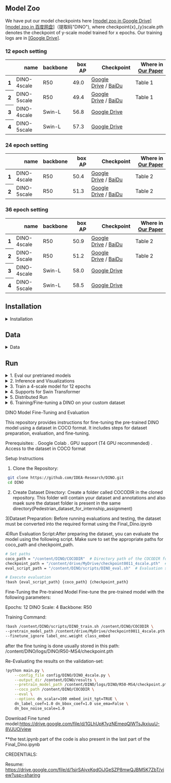 ## Model Zoo
We have put our model checkpoints here [[model zoo in Google Drive]](https://drive.google.com/drive/folders/1qD5m1NmK0kjE5hh-G17XUX751WsEG-h_?usp=sharing)[[model zoo in 百度网盘]](https://pan.baidu.com/s/1St5rvfgfPwpnPuf_Oe6DpQ)（提取码"DINO"), where checkpoint{x}_{y}scale.pth denotes the checkpoint of y-scale model trained for x epochs. Our training logs are in [[Google Drive]](https://drive.google.com/drive/folders/1LrH68UBI9taubHQzhDf3R8gjFP8IiqJO).

### 12 epoch setting
<table>
  <thead>
    <tr style="text-align: right;">
      <th></th>
      <th>name</th>
      <th>backbone</th>
      <th>box AP</th>
      <th>Checkpoint</th>
      <th>Where in <a href="https://arxiv.org/abs/2203.03605">Our Paper</a></th>
    </tr>
  </thead>
  <tbody>
    <tr>
      <th>1</th>
      <td>DINO-4scale</td>
      <td>R50</td>
      <td>49.0</td>
      <td><a href="https://drive.google.com/drive/folders/1qD5m1NmK0kjE5hh-G17XUX751WsEG-h_?usp=sharing">Google Drive</a>&nbsp/&nbsp<a href="https://pan.baidu.com/s/1St5rvfgfPwpnPuf_Oe6DpQ">BaiDu</a>&nbsp</td>
      <td>Table 1</td>
    </tr>
    <tr>
      <th>2</th>
      <td>DINO-5scale</td>
      <td>R50</td>
      <td>49.4</td>
      <td><a href="https://drive.google.com/drive/folders/1qD5m1NmK0kjE5hh-G17XUX751WsEG-h_?usp=sharing">Google Drive</a>&nbsp/&nbsp<a href="https://pan.baidu.com/s/1St5rvfgfPwpnPuf_Oe6DpQ">BaiDu</a>&nbsp;</td>
      <td>Table 1</td>
    </tr>
    <tr>
      <th>3</th>
      <td>DINO-4scale</td>
      <td>Swin-L</td>
      <td>56.8</td>
      <td><a href="https://drive.google.com/drive/folders/1qD5m1NmK0kjE5hh-G17XUX751WsEG-h_?usp=sharing">Google Drive</a>&nbsp</td>
      <td></td>
    </tr>
    <tr>
      <th>4</th>
      <td>DINO-5scale</td>
      <td>Swin-L</td>
      <td>57.3</td>
      <td><a href="https://drive.google.com/drive/folders/1qD5m1NmK0kjE5hh-G17XUX751WsEG-h_?usp=sharing">Google Drive</a>&nbsp</td>
      <td></td>
    </tr>
  </tbody>
</table>

### 24 epoch setting
<table>
  <thead>
    <tr style="text-align: right;">
      <th></th>
      <th>name</th>
      <th>backbone</th>
      <th>box AP</th>
      <th>Checkpoint</th>
      <th>Where in <a href="https://arxiv.org/abs/2203.03605">Our Paper</a></th>
    </tr>
  </thead>
  <tbody>
    <tr>
      <th>1</th>
      <td>DINO-4scale</td>
      <td>R50</td>
      <td>50.4</td>
      <td><a href="https://drive.google.com/drive/folders/1qD5m1NmK0kjE5hh-G17XUX751WsEG-h_?usp=sharing">Google Drive</a>&nbsp/&nbsp<a href="https://pan.baidu.com/s/1St5rvfgfPwpnPuf_Oe6DpQ">BaiDu</a>&nbsp</td>
      <td>Table 2</td>
    </tr>
    <tr>
      <th>2</th>
      <td>DINO-5scale</td>
      <td>R50</td>
      <td>51.3</td>
      <td><a href="https://drive.google.com/drive/folders/1qD5m1NmK0kjE5hh-G17XUX751WsEG-h_?usp=sharing">Google Drive</a>&nbsp/&nbsp<a href="https://pan.baidu.com/s/1St5rvfgfPwpnPuf_Oe6DpQ">BaiDu</a>&nbsp;</td>
      <td>Table 2</td>
    </tr>
  </tbody>
</table>

### 36 epoch setting
<table>
  <thead>
    <tr style="text-align: right;">
      <th></th>
      <th>name</th>
      <th>backbone</th>
      <th>box AP</th>
      <th>Checkpoint</th>
      <th>Where in <a href="https://arxiv.org/abs/2203.03605">Our Paper</a></th>
    </tr>
  </thead>
  <tbody>
    <tr>
      <th>1</th>
      <td>DINO-4scale</td>
      <td>R50</td>
      <td>50.9</td>
      <td><a href="https://drive.google.com/drive/folders/1qD5m1NmK0kjE5hh-G17XUX751WsEG-h_?usp=sharing">Google Drive</a>&nbsp/&nbsp<a href="https://pan.baidu.com/s/1St5rvfgfPwpnPuf_Oe6DpQ">BaiDu</a>&nbsp</td>
      <td>Table 2</td>
    </tr>
    <tr>
      <th>2</th>
      <td>DINO-5scale</td>
      <td>R50</td>
      <td>51.2</td>
      <td><a href="https://drive.google.com/drive/folders/1qD5m1NmK0kjE5hh-G17XUX751WsEG-h_?usp=sharing">Google Drive</a>&nbsp/&nbsp<a href="https://pan.baidu.com/s/1St5rvfgfPwpnPuf_Oe6DpQ">BaiDu</a>&nbsp;</td>
      <td>Table 2</td>
    </tr>
    <tr>
      <th>3</th>
      <td>DINO-4scale</td>
      <td>Swin-L</td>
      <td>58.0</td>
      <td><a href="https://drive.google.com/drive/folders/1qD5m1NmK0kjE5hh-G17XUX751WsEG-h_?usp=sharing">Google Drive</a>&nbsp</td>
      <td></td>
    </tr>
    <tr>
      <th>4</th>
      <td>DINO-5scale</td>
      <td>Swin-L</td>
      <td>58.5</td>
      <td><a href="https://drive.google.com/drive/folders/1qD5m1NmK0kjE5hh-G17XUX751WsEG-h_?usp=sharing">Google Drive</a>&nbsp</td>
      <td></td>
    </tr>
  </tbody>
</table>

## Installation

<details>
  <summary>Installation</summary>
  
  We use the environment same to DAB-DETR and DN-DETR to run DINO. If you have run DN-DETR or DAB-DETR, you can skip this step. 
  We test our models under ```python=3.7.3,pytorch=1.9.0,cuda=11.1```. Other versions might be available as well. Click the `Details` below for more details.

   1. Clone this repo
   ```sh
   git clone https://github.com/IDEA-Research/DINO.git
   cd DINO
   ```

   2. Install Pytorch and torchvision

   Follow the instruction on https://pytorch.org/get-started/locally/.
   ```sh
   # an example:
   conda install -c pytorch pytorch torchvision
   ```

   3. Install other needed packages
   ```sh
   pip install -r requirements.txt
   ```

   4. Compiling CUDA operators
   ```sh
   cd models/dino/ops
   python setup.py build install
   # unit test (should see all checking is True)
   python test.py
   cd ../../..
   ```
</details>




## Data

<details>
  <summary>Data</summary>

Please download [COCO 2017](https://cocodataset.org/) dataset and organize them as following:
```
COCODIR/
  ├── train2017/
  ├── val2017/
  └── annotations/
  	├── instances_train2017.json
  	└── instances_val2017.json
```

</details>


## Run

<details>
  <summary>1. Eval our pretrianed models</summary>

  <!-- ### Eval our pretrianed model -->
  Download our DINO model checkpoint "checkpoint0011_4scale.pth" from [this link](https://drive.google.com/drive/folders/1qD5m1NmK0kjE5hh-G17XUX751WsEG-h_?usp=sharing) and perform the command below. You can expect to get the final AP about 49.0.
  ```sh
  bash scripts/DINO_eval.sh /path/to/your/COCODIR /path/to/your/checkpoint
  ```

</details>



<details>
  <summary>2. Inference and Visualizations</summary>

For inference and visualizations, we provide a [notebook](inference_and_visualization.ipynb) as an example.

</details>



<details>
  <summary>3. Train a 4-scale model for 12 epochs</summary>

We use the DINO 4-scale model trained for 12 epochs as an example to demonstrate how to evaluate and train our model.

You can also train our model on a single process:
```sh
bash scripts/DINO_train.sh /path/to/your/COCODIR
```

</details>



<details>
  <summary>4. Supports for Swin Transformer</summary>

To train Swin-L model, you need to first download the checkpoint of Swin-L backbone from [link](https://github.com/SwinTransformer/storage/releases/download/v1.0.0/swin_large_patch4_window12_384_22k.pth) and specify the dir of the pre-trained backbone when running the scripts. Here is an example.
```
bash scripts/DINO_train_submitit_swin.sh /path/to/your/COCODIR /path/to/your/pretrained_backbone 
```

</details>


<details>
  <summary>5. Distributed Run</summary>

As the training is time consuming, we suggest to train the model on multi-device.

If you plan to train the models **on a cluster with Slurm**, here is an example command for training:
```sh
# for DINO-4scale: 49.0
bash scripts/DINO_train_submitit.sh /path/to/your/COCODIR

# for DINO-5scale: 49.4
bash scripts/DINO_train_submitit_5scale.sh /path/to/your/COCODIR
```
Notes:
The results are sensitive to the batch size. We use 16(2 images each GPU x 8 GPUs for DINO-4scale and 1 images each GPU x 16 GPUs for DINO-5scale) by default.

Or run with **multi-processes on a single node**:
```sh
# for DINO-4scale: 49.0
bash scripts/DINO_train_dist.sh /path/to/your/COCODIR
```

</details>

</details>


<details>
  <summary>6. Training/Fine-tuning a DINO on your custom dataset</summary>

To train a DINO on a custom dataset **from scratch**, you need to tune two parameters in a config file:
- Tuning the `num_classes` to the number of classes to detect in your dataset.
- Tuning the parameter `dn_labebook_size` to ensure that `dn_labebook_size >= num_classes + 1`

To **leverage our pre-trained models** for model fine-tuning, we suggest add two more commands in a bash:
- `--pretrain_model_path /path/to/a/pretrianed/model`. specify a pre-trained model.
- `--finetune_ignore label_enc.weight class_embed`. ignore some inconsistent parameters.


</details>

DINO Model Fine-Tuning and Evaluation


This repository provides instructions for fine-tuning the pre-trained DINO model using a dataset in COCO format. It includes steps for dataset preparation, evaluation, and fine-tuning.

Prerequisites:
. Google Colab
. GPU support (T4 GPU recommended)
. Access to the dataset in COCO format


Setup Instructions

1) Clone the Repository:
  ```sh
   git clone https://github.com/IDEA-Research/DINO.git
   cd DINO
   ```


2) Create Dataset Directory: Create a folder called COCODIR in the cloned repository. This folder will contain your dataset and annotations and also maek sure the dataset folder is present in the same directory(Pedestrian_dataset_for_internship_assignment)

3)Dataset Preparation:  Before running evaluations and testing, the dataset must be converted into the required format  using the Final_Dino.ipynb 

4)Run Evaluation Script:After preparing the dataset, you can evaluate the model using the following script. Make sure to set the appropriate paths for coco_path and checkpoint_path.
```sh
# Set paths
coco_path = "/content/DINO/COCODIR"  # Directory path of the COCODIR folder
checkpoint_path = "/content/drive/MyDrive/checkpoint0011_4scale.pth"  # Path to the checkpoint
eval_script_path = "/content/DINO/scripts/DINO_eval.sh"  # Evaluation script path

# Execute evaluation
!bash {eval_script_path} {coco_path} {checkpoint_path}
```


Fine-Tuning the Pre-trained Model
Fine-tune the pre-trained model with the following parameters:

Epochs: 12
DINO Scale: 4
Backbone: R50

Training Command:
```sh
!bash /content/DINO/scripts/DINO_train.sh /content/DINO/COCODIR \
--pretrain_model_path /content/drive/MyDrive/checkpoint0011_4scale.pth \
--finetune_ignore label_enc.weight class_embed
```
after the fine tuning is done usually stored in this path: /content/DINO/logs/DINO/R50-MS4/checkpoint.pth

Re-Evaluating the results on the validation-set:
```sh
!python main.py \
    --config_file config/DINO/DINO_4scale.py \
    --output_dir /content/DINO/results \
    --pretrain_model_path /content/DINO/logs/DINO/R50-MS4/checkpoint.pth \
    --coco_path /content/DINO/COCODIR \
    --eval \
    --options dn_scalar=100 embed_init_tgt=TRUE \
    dn_label_coef=1.0 dn_bbox_coef=1.0 use_ema=False \
    dn_box_noise_scale=1.0
```

Download Fine tuned model:https://drive.google.com/file/d/1GLhUpK1yzNEmeqQlWTsJkxiuuU-8VJUO/view

**the test.ipynb part of the code is also present in the last part of the Final_Dino.ipynb


CREDENTIALS:

Resume: https://drive.google.com/file/d/1sjrSAjvxKqdOjJGeSZP8mwQJBM5K7ZbT/view?usp=sharing
